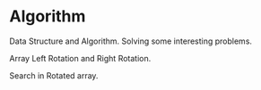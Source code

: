 # Algorithm
Data Structure and Algorithm. Solving some interesting problems.

Array Left Rotation and Right Rotation.

Search in Rotated array.
